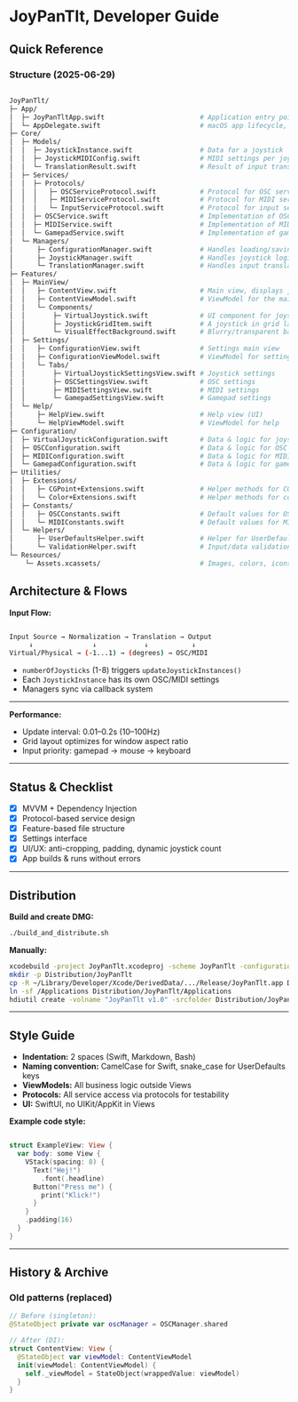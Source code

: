 # JoyPanTlt, Developer Guide

## Quick Reference

### Structure (2025-06-29)

```sh

JoyPanTlt/
├─ App/
│  ├─ JoyPanTltApp.swift                        # Application entry point, SwiftUI @main
│  └─ AppDelegate.swift                         # macOS app lifecycle, window management
├─ Core/
│  ├─ Models/
│  │  ├─ JoystickInstance.swift                 # Data for a joystick
│  │  ├─ JoystickMIDIConfig.swift               # MIDI settings per joystick
│  │  └─ TranslationResult.swift                # Result of input translation
│  ├─ Services/
│  │  ├─ Protocols/
│  │  │   ├─ OSCServiceProtocol.swift           # Protocol for OSC service
│  │  │   ├─ MIDIServiceProtocol.swift          # Protocol for MIDI service
│  │  │   └─ InputServiceProtocol.swift         # Protocol for input services
│  │  ├─ OSCService.swift                       # Implementation of OSC service
│  │  ├─ MIDIService.swift                      # Implementation of MIDI service
│  │  └─ GamepadService.swift                   # Implementation of gamepad service
│  └─ Managers/
│      ├─ ConfigurationManager.swift            # Handles loading/saving config
│      ├─ JoystickManager.swift                 # Handles joystick logic
│      └─ TranslationManager.swift              # Handles input translation
├─ Features/
│  ├─ MainView/
│  │   ├─ ContentView.swift                     # Main view, displays joysticks
│  │   ├─ ContentViewModel.swift                # ViewModel for the main view
│  │   └─ Components/
│  │       ├─ VirtualJoystick.swift             # UI component for joystick
│  │       ├─ JoystickGridItem.swift            # A joystick in grid layout
│  │       └─ VisualEffectBackground.swift      # Blurry/transparent background
│  ├─ Settings/
│  │   ├─ ConfigurationView.swift               # Settings main view
│  │   ├─ ConfigurationViewModel.swift          # ViewModel for settings
│  │   └─ Tabs/
│  │       ├─ VirtualJoystickSettingsView.swift # Joystick settings
│  │       ├─ OSCSettingsView.swift             # OSC settings
│  │       ├─ MIDISettingsView.swift            # MIDI settings
│  │       └─ GamepadSettingsView.swift         # Gamepad settings
│  └─ Help/
│      ├─ HelpView.swift                        # Help view (UI)
│      └─ HelpViewModel.swift                   # ViewModel for help
├─ Configuration/
│  ├─ VirtualJoystickConfiguration.swift        # Data & logic for joystick settings
│  ├─ OSCConfiguration.swift                    # Data & logic for OSC settings
│  ├─ MIDIConfiguration.swift                   # Data & logic for MIDI settings
│  └─ GamepadConfiguration.swift                # Data & logic for gamepad settings
├─ Utilities/
│  ├─ Extensions/
│  │   ├─ CGPoint+Extensions.swift              # Helper methods for CGPoint
│  │   └─ Color+Extensions.swift                # Helper methods for colors
│  ├─ Constants/
│  │   ├─ OSCConstants.swift                    # Default values for OSC
│  │   └─ MIDIConstants.swift                   # Default values for MIDI
│  └─ Helpers/
│      ├─ UserDefaultsHelper.swift              # Helper for UserDefaults
│      └─ ValidationHelper.swift                # Input/data validation
└─ Resources/
    └─ Assets.xcassets/                         # Images, colors, icons

```

## Architecture & Flows

**Input Flow:**

```sh

Input Source → Normalization → Translation → Output
     ↓               ↓            ↓           ↓
Virtual/Physical → (-1...1) → (degrees) → OSC/MIDI

```

- `numberOfJoysticks` (1-8) triggers `updateJoystickInstances()`
- Each `JoystickInstance` has its own OSC/MIDI settings
- Managers sync via callback system  
---

**Performance:**

- Update interval: 0.01–0.2s (10–100Hz)
- Grid layout optimizes for window aspect ratio
- Input priority: gamepad → mouse → keyboard

---

## Status & Checklist

- [x] MVVM + Dependency Injection
- [x] Protocol-based service design
- [x] Feature-based file structure
- [x] Settings interface
- [x] UI/UX: anti-cropping, padding, dynamic joystick count
- [x] App builds & runs without errors

---

## Distribution

**Build and create DMG:**
```bash
./build_and_distribute.sh
```
**Manually:**
```bash
xcodebuild -project JoyPanTlt.xcodeproj -scheme JoyPanTlt -configuration Release build
mkdir -p Distribution/JoyPanTlt
cp -R ~/Library/Developer/Xcode/DerivedData/.../Release/JoyPanTlt.app Distribution/JoyPanTlt/
ln -sf /Applications Distribution/JoyPanTlt/Applications
hdiutil create -volname "JoyPanTlt v1.0" -srcfolder Distribution/JoyPanTlt -format UDZO -imagekey zlib-level=9 JoyPanTlt-v1.0.dmg
```

---

## Style Guide

- **Indentation:** 2 spaces (Swift, Markdown, Bash)
- **Naming convention:** CamelCase for Swift, snake_case for UserDefaults keys
- **ViewModels:** All business logic outside Views
- **Protocols:** All service access via protocols for testability
- **UI:** SwiftUI, no UIKit/AppKit in Views

**Example code style:**

```swift

struct ExampleView: View {
  var body: some View {
    VStack(spacing: 8) {
      Text("Hej!")
        .font(.headline)
      Button("Press me") {
        print("Klick!")
      }
    }
    .padding(16)
  }
}

```

---

## History & Archive

### Old patterns (replaced)

```swift
// Before (singleton):
@StateObject private var oscManager = OSCManager.shared

// After (DI):
struct ContentView: View {
  @StateObject var viewModel: ContentViewModel
  init(viewModel: ContentViewModel) {
    self._viewModel = StateObject(wrappedValue: viewModel)
  }
}

```
